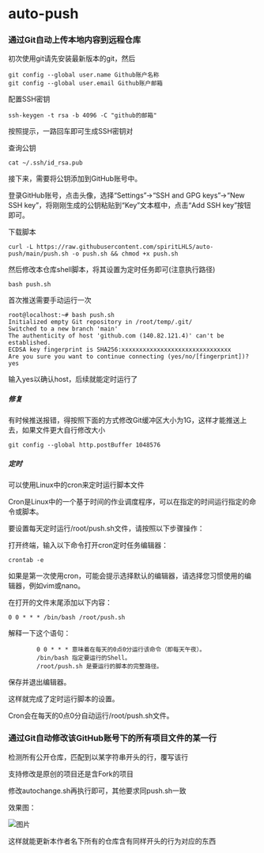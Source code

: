 # auto-push

### 通过Git自动上传本地内容到远程仓库

初次使用git请先安装最新版本的git，然后

```
git config --global user.name Github账户名称
git config --global user.email Github账户邮箱
```

配置SSH密钥

```
ssh-keygen -t rsa -b 4096 -C "github的邮箱"
```

按照提示，一路回车即可生成SSH密钥对

查询公钥

```
cat ~/.ssh/id_rsa.pub
```

接下来，需要将公钥添加到GitHub账号中。

登录GitHub账号，点击头像，选择“Settings”->“SSH and GPG keys”->“New SSH key”，将刚刚生成的公钥粘贴到“Key”文本框中，点击“Add SSH key”按钮即可。

下载脚本

```
curl -L https://raw.githubusercontent.com/spiritLHLS/auto-push/main/push.sh -o push.sh && chmod +x push.sh
```

然后修改本仓库shell脚本，将其设置为定时任务即可(注意执行路径)

```
bash push.sh
```

首次推送需要手动运行一次

```
root@localhost:~# bash push.sh
Initialized empty Git repository in /root/temp/.git/
Switched to a new branch 'main'
The authenticity of host 'github.com (140.82.121.4)' can't be established.
ECDSA key fingerprint is SHA256:xxxxxxxxxxxxxxxxxxxxxxxxxxxxxxx
Are you sure you want to continue connecting (yes/no/[fingerprint])? yes
```

输入yes以确认host，后续就能定时运行了

##### 修复

有时候推送报错，得按照下面的方式修改Git缓冲区大小为1G，这样才能推送上去，如果文件更大自行修改大小

```
git config --global http.postBuffer 1048576
```

##### 定时

可以使用Linux中的cron来定时运行脚本文件

Cron是Linux中的一个基于时间的作业调度程序，可以在指定的时间运行指定的命令或脚本。

要设置每天定时运行/root/push.sh文件，请按照以下步骤操作：

打开终端，输入以下命令打开cron定时任务编辑器：

```
crontab -e
```

如果是第一次使用cron，可能会提示选择默认的编辑器，请选择您习惯使用的编辑器，例如vim或nano。

在打开的文件末尾添加以下内容：

```
0 0 * * * /bin/bash /root/push.sh
```

解释一下这个语句：

```
        0 0 * * * 意味着在每天的0点0分运行该命令（即每天午夜）。
        /bin/bash 指定要运行的Shell。
        /root/push.sh 是要运行的脚本的完整路径。
```


保存并退出编辑器。

这样就完成了定时运行脚本的设置。

Cron会在每天的0点0分自动运行/root/push.sh文件。

### 通过Git自动修改该GitHub账号下的所有项目文件的某一行

检测所有公开仓库，匹配到以某字符串开头的行，覆写该行

支持修改是原创的项目还是含Fork的项目

修改autochange.sh再执行即可，其他要求同push.sh一致

效果图：

![图片](https://github.com/spiritLHLS/auto-push/assets/103393591/4a63832c-5dc6-41ae-8993-3b9e8e4f4773)

这样就能更新本作者名下所有的仓库含有同样开头的行为对应的东西
